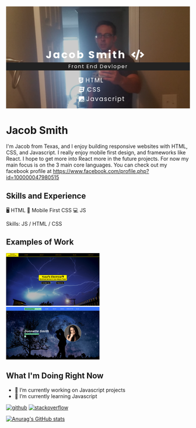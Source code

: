 ![Front End Development](https://github.com/jakesmith4/jakesmith4/blob/main/jakeprofilegit.png)

# Jacob Smith
I'm Jacob from Texas, and I enjoy building responsive websites with HTML, CSS, and Javascript. I really enjoy mobile first design, and frameworks like React. I hope to get more into React more in the future projects. For now my main focus is on the 3 main core languages. You can check out my facebook profile at https://www.facebook.com/profile.php?id=100000047980515

## Skills and Experience
🖥 HTML
📱 Mobile First CSS
💻 JS

Skills: JS / HTML / CSS

## Examples of Work
<div display="flex">
<a href="https://yusufs-electrical.netlify.app/">
<img src="https://github.com/jakesmith4/jakesmith4/blob/main/yusufs-electrical-min.png" width="256">
  </a href="http://www.donnettesmith.com/">
  <a>
  <img src="https://github.com/jakesmith4/jakesmith4/blob/main/donnete-smith-min.png" width="256"
  </a>
    </div>
  
## What I'm Doing Right Now
- 🔭 I’m currently working on Javascript projects 
- 🌱 I’m currently learning Javascript 


[<img src='https://cdn.jsdelivr.net/npm/simple-icons@3.0.1/icons/github.svg' alt='github' height='40'>](https://github.com/jakesmith4)  [<img src='https://cdn.jsdelivr.net/npm/simple-icons@3.0.1/icons/stackoverflow.svg' alt='stackoverflow' height='40'>](https://stackoverflow.com/users/16569545/jake-smith)  

  

 






[![Anurag's GitHub stats](https://github-readme-stats.vercel.app/api?username=jakesmith4)](https://github.com/anuraghazra/github-readme-stats)


